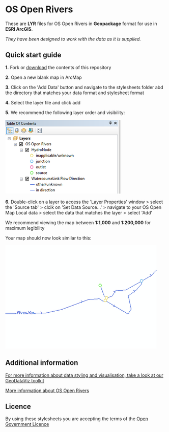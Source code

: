 ﻿# OS Open Rivers

These are **LYR** files for OS Open Rivers in **Geopackage** format for use in **ESRI ArcGIS**.

*They have been designed to work with the data as it is supplied.*

## Quick start guide

**1.**  Fork or [download](https://github.com/OrdnanceSurvey/OS-Open-Rivers-stylesheets/archive/master.zip) the contents of this repository

**2.**  Open a new blank map in ArcMap

**3.**  Click on the 'Add Data' button and navigate to the stylesheets folder abd the directory that matches your data format and stylesheet format

**4.**  Select the layer file and click add

**5.**  We recommend the following layer order and visibility:

  ![Screenshot](https://github.com/OrdnanceSurvey/OS-Open-Rivers-stylesheets/blob/24ecc2251b58363a48752d82f4f5d32eb0a0484b/Geopackage%20stylesheets/ESRI%20stylesheets%20(LYR)/images/OpenRivers_layerOrder_ArcMap.PNG "Recommended layer order for OS Open Rivers")

**6.** Double-click on a layer to access the 'Layer Properties' window > select the 'Source tab' > clcik on 'Set Data Source...' > navigate to your OS Open Map Local data > select the data that matches the layer > select 'Add'

We recommend viewing the map between **1:1,000** and **1:200,000** for maximum legibility

Your map should now look similar to this: 

  ![Screenshot](https://raw.githubusercontent.com/OrdnanceSurvey/OS-Open-Rivers-stylesheets/master/ESRI%20Shapefile%20stylesheets/ESRI%20stylesheets%20(LYR)/images/Open_Rivers_screenshot.PNG "Screenshot of OS Open Rivers")

## Additional information

[For more information about data styling and visualisation, take a look at our GeoDataViz toolkit](https://github.com/OrdnanceSurvey/GeoDataViz-Toolkit)

[More information about OS Open Rivers](http://www.ordnancesurvey.co.uk/business-and-government/products/os-open-rivers.html)

## Licence

By using these stylesheets you are accepting the terms of the [Open Government Licence](http://www.nationalarchives.gov.uk/doc/open-government-licence/)
